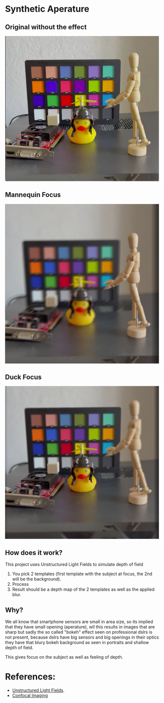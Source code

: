 # Synthetic Aperature

## Original without the effect

<img src="res/screenshots/no_effect.png"  alt="image of a duck, mannequin and a gpu, background has also a grid of color pallet" width="537">


##  Mannequin Focus
<img src="res/screenshots/mannequin_focus.png"  alt="image of a duck, mannequin and a gpu, background has also a grid of color pallet" width="537">

## Duck Focus
<img src="res/screenshots/duck_focus.png" alt="image of a duck, mannequin and a gpu, background has also a grid of color pallet" width="537">

## How does it work? 

This project uses Unstructured Light Fields to simulate depth of field

1. You pick 2 templates (first template with the subject at focus, the 2nd will be the background).
2. Process
3. Result should be a depth map of the 2 templates as well as the applied blur.


## Why?
We all know that smartphone sensors are small in area size, 
so its implied that they have small opening (aperature), wll this results in images that are sharp but sadly the so called "bokeh" effect seen on professional dslrs is not present, because dslrs have big sensors and big openings in their optics they have that blury bokeh background as seen in portraits and shallow depth of field.

This gives focus on the subject as well as feeling of depth.


# References:
- [Unstructured Light Fields](https://people.csail.mit.edu/abedavis/ULF/).
- [Confocal Imaging](https://graphics.stanford.edu/papers/confocal/)
